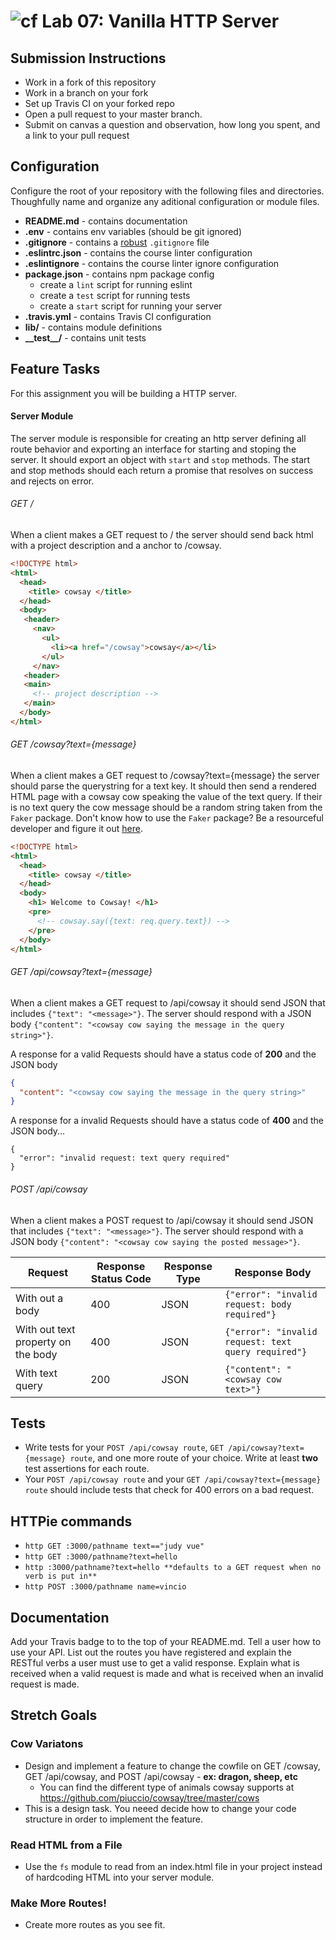 ![cf](https://i.imgur.com/7v5ASc8.png) Lab 07: Vanilla HTTP Server
======

## Submission Instructions
* Work in a fork of this repository
* Work in a branch on your fork
* Set up Travis CI on your forked repo
* Open a pull request to your master branch.
* Submit on canvas a question and observation, how long you spent, and a link to your pull request

## Configuration
Configure the root of your repository with the following files and directories. Thoughfully name and organize any aditional configuration or module files.
* **README.md** - contains documentation
* **.env** - contains env variables (should be git ignored)
* **.gitignore** - contains a [robust](http://gitignore.io) `.gitignore` file
* **.eslintrc.json** - contains the course linter configuration
* **.eslintignore** - contains the course linter ignore configuration
* **package.json** - contains npm package config
  * create a `lint` script for running eslint
  * create a `test` script for running tests
  * create a `start` script for running your server
* **.travis.yml** - contains Travis CI configuration
* **lib/** - contains module definitions
* **\_\_test\_\_/** - contains unit tests

## Feature Tasks
For this assignment you will be building a HTTP server.
#### Server Module
The server module is responsible for creating an http server defining all route behavior and exporting an interface for starting and stoping the server. It should export an object with `start` and `stop` methods. The start and stop methods should each return a promise that resolves on success and rejects on error.
###### GET /
When a client makes a GET request to / the server should send back html with a project description and a anchor to /cowsay.
``` html
<!DOCTYPE html>
<html>
  <head>
    <title> cowsay </title>
  </head>
  <body>
   <header>
     <nav>
       <ul>
         <li><a href="/cowsay">cowsay</a></li>
       </ul>
     </nav>
   <header>
   <main>
     <!-- project description -->
   </main>
  </body>
</html>
```

###### GET /cowsay?text={message}
When a client makes a GET request to /cowsay?text={message} the server should parse the querystring for a text key. It should then send a rendered HTML page with a cowsay cow speaking the value of the text query. If their is no text query the cow message should be a random string taken from the `Faker` package. Don't know how to use the `Faker` package? Be a resourceful developer and figure it out [here](https://www.npmjs.com/package/faker).
``` html
<!DOCTYPE html>
<html>
  <head>
    <title> cowsay </title>
  </head>
  <body>
    <h1> Welcome to Cowsay! </h1>
    <pre>
      <!-- cowsay.say({text: req.query.text}) -->
    </pre>
  </body>
</html>
```

###### GET /api/cowsay?text={message}
When a client makes a GET request to /api/cowsay it should send JSON that includes `{"text": "<message>"}`. The server should respond with a JSON body `{"content": "<cowsay cow saying the message in the query string>"}`.

A response for a valid Requests should have a status code of **200** and the JSON body
``` json
{
  "content": "<cowsay cow saying the message in the query string>"
}
```

A response for a invalid Requests should have a status code of **400** and the JSON body...
```
{
  "error": "invalid request: text query required"
}
```

###### POST /api/cowsay
When a client makes a POST request to /api/cowsay it should send JSON that includes `{"text": "<message>"}`. The server should respond with a JSON body `{"content": "<cowsay cow saying the posted message>"}`.

| Request | Response Status Code | Response Type | Response Body |
| -- | -- | -- | -- |
| With out a body | 400 | JSON | `{"error": "invalid request: body required"}` |
| With out text property on the body | 400 | JSON | `{"error": "invalid request: text query required"}` |
| With text query | 200 | JSON | `{"content": "<cowsay cow text>"}` |

## Tests
* Write tests for your `POST /api/cowsay route`, `GET /api/cowsay?text={message} route`, and one more route of your choice. Write at least **two** test assertions for each route. 
* Your `POST /api/cowsay route` and your `GET /api/cowsay?text={message} route` should include tests that check for 400 errors on a bad request. 

## HTTPie commands
* `http GET :3000/pathname text=="judy vue"`
* `http GET :3000/pathname?text=hello`
* `http :3000/pathname?text=hello **defaults to a GET request when no verb is put in**`
* `http POST :3000/pathname name=vincio`

## Documentation
Add your Travis badge to to the top of your README.md. Tell a user how to use your API. List out the routes you have registered and explain the RESTful verbs a user must use to get a valid response. Explain what is received when a valid request is made and what is received when an invalid request is made. 

## Stretch Goals
### Cow Variatons
 * Design and implement a feature to change the cowfile on GET /cowsay, GET /api/cowsay, and POST /api/cowsay - **ex: dragon, sheep, etc**
   * You can find the different type of animals cowsay supports at https://github.com/piuccio/cowsay/tree/master/cows
* This is a design task. You neeed decide how to change your code structure in order to implement the feature.
### Read HTML from a File
 * Use the `fs` module to read from an index.html file in your project instead of hardcoding HTML into your server module. 
### Make More Routes!
 * Create more routes as you see fit. 


